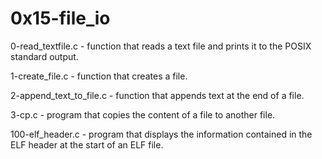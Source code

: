 # 0x15-file_io

0-read_textfile.c - function that reads a text file and prints it to the POSIX standard output.


1-create_file.c -  function that creates a file.


2-append_text_to_file.c - function that appends text at the end of a file.


3-cp.c - program that copies the content of a file to another file.


100-elf_header.c - program that displays the information contained in the ELF header at the start of an ELF file.
